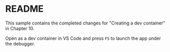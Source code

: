 # README

This sample contains the completed changes for "Creating a dev container" in Chapter 10.

Open as a dev container in VS Code and press `F5` to launch the app under the debugger.
